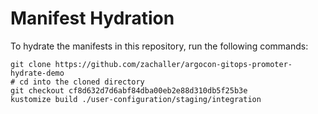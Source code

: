 # Manifest Hydration

To hydrate the manifests in this repository, run the following commands:

```shell
git clone https://github.com/zachaller/argocon-gitops-promoter-hydrate-demo
# cd into the cloned directory
git checkout cf8d632d7d6abf84dba00eb2e88d310db5f25b3e
kustomize build ./user-configuration/staging/integration
```

